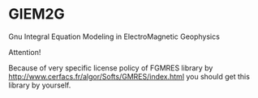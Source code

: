 # GIEM2G
Gnu Integral Equation Modeling in ElectroMagnetic  Geophysics 

Аttention!

Because of very specific license policy of FGMRES library by http://www.cerfacs.fr/algor/Softs/GMRES/index.html you should get this library by yourself.


